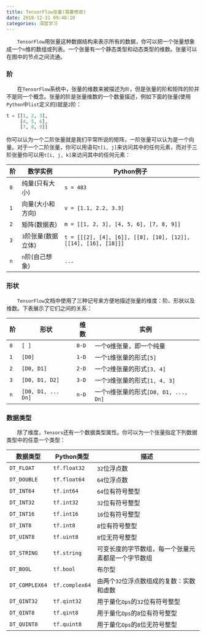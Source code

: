 ```yaml
---
title: TensorFlow张量(需要修改)
date: 2018-12-31 09:48:10
categories: 深度学习
---
```

&emsp;&emsp;`TensorFlow`用张量这种数据结构来表示所有的数据，你可以把一个张量想象成一个`n`维的数组或列表。一个张量有一个静态类型和动态类型的维数。张量可以在图中的节点之间流通。

### 阶

&emsp;&emsp;在`TensorFlow`系统中，张量的维数来被描述为`阶`，但是张量的阶和矩阵的阶并不是同一个概念。张量的阶是张量维数的一个数量描述，例如下面的张量(使用`Python`中`list`定义的)就是`2`阶：

``` python
t = [[1, 2, 3],
     [4, 5, 6],
     [7, 8, 9]]
```

你可以认为一个二阶张量就是我们平常所说的矩阵，一阶张量可以认为是一个向量。对于一个二阶张量，你可以用语句`t[i, j]`来访问其中的任何元素，而对于三阶张量你可以用`t[i, j, k]`来访问其中的任何元素：

阶  | 数学实例            | Python例子
----|--------------------|----------
`0` | 纯量(只有大小)      | `s = 483`
`1` | 向量(大小和方向)    | `v = [1.1, 2.2, 3.3]`
`2` | 矩阵(数据表)        | `m = [[1, 2, 3], [4, 5, 6], [7, 8, 9]]`
`3` | `3`阶张量(数据立体) | `t = [[[2], [4], [6]], [[8], [10], [12]], [[14], [16], [18]]]`
`n` | `n`阶(自己想象)     | `...`

### 形状

&emsp;&emsp;`TensorFlow`文档中使用了三种记号来方便地描述张量的维度：阶、形状以及维数。下表展示了它们之间的关系：

阶  | 形状               | 维数   | 实例
----|--------------------|-------|-----
`0` | `[ ]`              | `0-D` | 一个`0`维张量，即一个纯量
`1` | `[D0]`             | `1-D` | 一个`1`维张量的形式`[5]`
`2` | `[D0, D1]`         | `2-D` | 一个`2`维张量的形式`[3, 4]`
`3` | `[D0, D1, D2]`     | `3-D` | 一个`3`维张量的形式`[1, 4, 3]`
`n` | `[D0, D1, ... Dn]` | `n-D` | 一个`n`维张量的形式`[D0, D1, ..., Dn]`

### 数据类型

&emsp;&emsp;除了维度，`Tensors`还有一个数据类型属性。你可以为一个张量指定下列数据类型中的任意一个类型：

数据类型        | Python类型     | 描述
---------------|----------------|-----
`DT_FLOAT`     | `tf.float32`   | `32`位浮点数
`DT_DOUBLE`    | `tf.float64`   | `64`位浮点数
`DT_INT64`     | `tf.int64`     | `64`位有符号整型
`DT_INT32`     | `tf.int32`     | `32`位有符号整型
`DT_INT16`     | `tf.int16`     | `16`位有符号整型
`DT_INT8`      | `tf.int8`      | `8`位有符号整型
`DT_UINT8`     | `tf.uint8`     | `8`位无符号整型
`DT_STRING`    | `tf.string`    | 可变长度的字节数组，每一个张量元素都是一个字节数组
`DT_BOOL`      | `tf.bool`      | 布尔型
`DT_COMPLEX64` | `tf.complex64` | 由两个`32`位浮点数组成的复数：实数和虚数
`DT_QINT32`    | `tf.qint32`    | 用于量化`Ops`的`32`位有符号整型
`DT_QINT8`     | `tf.qint8`     | 用于量化`Ops`的`8`位有符号整型
`DT_QUINT8`    | `tf.quint8`    | 用于量化`Ops`的`8`位无符号整型